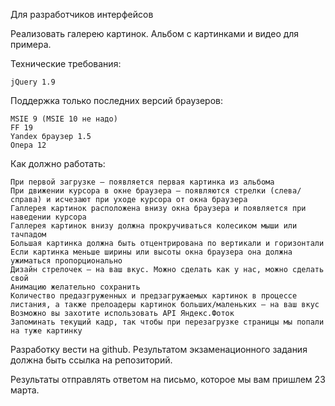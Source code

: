 Для разработчиков интерфейсов

Реализовать галерею картинок. Альбом с картинками и видео для примера.

Технические требования:

    jQuery 1.9

Поддержка только последних версий браузеров:

    MSIE 9 (MSIE 10 не надо)
    FF 19
    Yandex браузер 1.5
    Опера 12

Как должно работать:

    При первой загрузке — появляется первая картинка из альбома
    При движении курсора в окне браузера — появляются стрелки (слева/справа) и исчезают при уходе курсора от окна браузера
    Галлерея картинок расположена внизу окна браузера и появляется при наведении курсора
    Галлерея картинок внизу должна прокручиваться колесиком мыши или тачпадом
    Большая картинка должна быть отцентрирована по вертикали и горизонтали
    Если картинка меньше ширины или высоты окна браузера она должна ужиматься пропорционально
    Дизайн стрелочек — на ваш вкус. Можно сделать как у нас, можно сделать свой
    Анимацию желательно сохранить
    Количество предазгруженных и предзагружаемых картинок в процессе листания, а также прелоадеры картинок больших/маленьких — на ваш вкус
    Возможно вы захотите использовать API Яндекс.Фоток
    Запоминать текущий кадр, так чтобы при перезагрузке страницы мы попали на туже картинку

 

Разработку вести на github. Результатом экзаменационного задания должна быть ссылка на репозиторий.

Результаты отправлять ответом на письмо, которое мы вам пришлем 23 марта.
